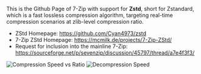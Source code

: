 
This is the Github Page of 7-Zip with support for **Zstd**, short for Zstandard, which is a fast lossless compression algorithm, targeting real-time compression scenarios at zlib-level compression ratio. 

- ZStd Homepage: https://github.com/Cyan4973/zstd
- 7-Zip ZStd Homepage: https://mcmilk.de/projects/7-Zip-ZStd/
- Request for inclusion into the mainline 7-Zip: https://sourceforge.net/p/sevenzip/discussion/45797/thread/a7e4f3f3/

![Compression Speed vs Ratio](https://mcmilk.de/projects/7-Zip-ZStd/dl/7z1602_ZStd_ratio.png "Compression Speed vs Ratio")
![Decompression Speed](https://mcmilk.de/projects/7-Zip-ZStd/dl/7z1514_ZStd_Dspeed.png "Decompression Speed")
